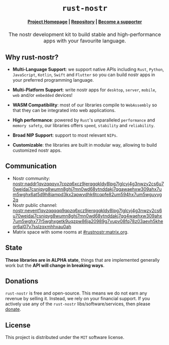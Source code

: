 <div style="text-align: center;">
    <h1>
        <code>rust-nostr</code>
    </h1>
    <h4>
        <a href="https://github.com/rust-nostr">Project Homepage</a>
        <span> | </span>
        <a href="https://github.com/rust-nostr/nostr">Repository</a>
        <span> | </span>
        <a href="./donate.md">Become a supporter</a>
    </h4>
    <h2 style="font-size: 16px; font-weight: normal;">
        The nostr development kit to build stable and high-performance apps with your favourite language.
    </h2>
</div>

## Why rust-nostr?

* **Multi-Language Support**: we support native APIs including `Rust`, `Python`, `JavaScript`, `Kotlin`, `Swift` and `Flutter` so you can build nostr apps in your preferred programming language.

* **Multi-Platform Support**: write nostr apps for `desktop`, `server`, `mobile`, `web` and/or `embedded` devices!

* **WASM Compatibility**: most of our libraries compile to `WebAssembly` so that they can be integrated into web applications. 

* **High performance**: powered by `Rust`'s unparalleled `performance` and `memory safety`, our libraries offers `speed`, `stability` and `reliability`.

* **Broad NIP Support**: support to most relevant `NIPs`. 

* **Customizable**: the libraries are built in modular way, allowing to build customized nostr apps.

## Communication

* Nostr community: <nostr:naddr1qvzqqqyx7cpzq6xcz9jerqgqkldy8lpg7lglcyj4g3nwzy2cs6u70wejdaj7csnjqyg8wumn8ghj7mn0wd68ytnddakj7qgawaehxw309ahx7um5wghx6at5d9h8jampd3kx2apwvdhk6tcqpfe82um594hx7um5wguyvg2q>
* Nostr public channel: <nostr:nevent1qvzqqqqq9qpzq6xcz9jerqgqkldy8lpg7lglcyj4g3nwzy2cs6u70wejdaj7csnjqyg8wumn8ghj7mn0wd68ytnddakj7qg4waehxw309ahx7um5wghx77r5wghxgetk9uqzpw86ja20989g7vupv08fq78z03aevh5kheqr6al07v7sslzqxmhhxau0ah>
* Matrix space with some rooms at [#rustnostr:matrix.org](https://matrix.to/#/#rustnostr:matrix.org).

## State

**These libraries are in ALPHA state**, things that are implemented generally work but the **API will change in breaking ways**.

## Donations

`rust-nostr` is free and open-source. This means we do not earn any revenue by selling it. Instead, we rely on your financial support. If you actively use any of the `rust-nostr` libs/software/services, then please [donate](./donate.md).

## License

This project is distributed under the `MIT` software license.
